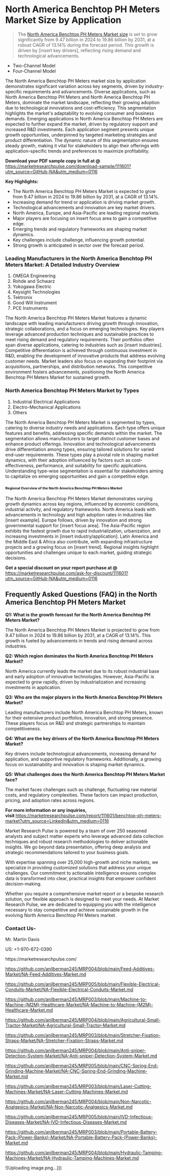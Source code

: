 <h1>North America Benchtop PH Meters Market&nbsp;Size by Application</h1><blockquote><p>The <a href="https://marketresearchpulse.com/download-sample/111601?utm_source=GitHub-NA&amp;utm_medium=0116">North America Benchtop PH Meters Market size</a> is set to grow significantly from 9.47 billion in 2024 to 19.86 billion by 2031, at a robust CAGR of 13.14% during the forecast period. This growth is driven by [insert key drivers], reflecting rising demand and technological advancements.</p></blockquote><ul><li>Two-Channel Model<li> Four-Channel Model</li></ul><p>The North America Benchtop PH Meters market size by application demonstrates significant variation across key segments, driven by industry-specific requirements and advancements. Diverse applications, such as North America Benchtop PH Meters and North America Benchtop PH Meters, dominate the market landscape, reflecting their growing adoption due to technological innovations and cost-efficiency. This segmentation highlights the market's adaptability to evolving consumer and business demands. Emerging applications in North America Benchtop PH Meters are expected to further expand the market, driven by regulatory support and increased R&D investments. Each application segment presents unique growth opportunities, underpinned by targeted marketing strategies and product differentiation. The dynamic nature of this segmentation ensures steady growth, making it vital for stakeholders to align their offerings with application-specific trends and preferences to maximize profitability.</p><p><strong>Download your PDF sample copy in full at @ </strong><a href="https://marketresearchpulse.com/download-sample/111601?utm_source=GitHub-NA&amp;utm_medium=0116">https://marketresearchpulse.com/download-sample/111601?utm_source=GitHub-NA&amp;utm_medium=0116</a></p><p><strong>Key Highlights: </strong></p><ul><li>The North America Benchtop PH Meters Market is expected to grow from 9.47 billion in 2024 to 19.86 billion by 2031, at a CAGR of 13.14%.</li><li>Increasing demand for trend or application is driving market growth.</li><li>Technological advancements and innovation are key market drivers.</li><li>North America, Europe, and Asia-Pacific are leading regional markets.</li><li>Major players are focusing on insert focus area to gain a competitive edge.</li><li>Emerging trends and regulatory frameworks are shaping market dynamics.</li><li>Key challenges include challenge, influencing growth potential.</li><li>Strong growth is anticipated in sector over the forecast period.</li></ul><h3>Leading Manufacturers in the North America Benchtop PH Meters Market: A Detailed Industry Overview</h3><ol><li>OMEGA Engineering</li><li>Rohde and Schwarz</li><li>Yokogawa Electric</li><li>Keysight Technologies</li><li>Tektronix</li><li>Good Will Instrument</li><li>PCE Instruments</li></ol><div class="flex max-w-full flex-col flex-grow"><div class="min-h-8 text-message flex w-full flex-col items-end gap-2 whitespace-normal break-words [.text-message+&amp;]:mt-5" dir="auto" data-message-author-role="assistant" data-message-id="fd8432e4-4910-450d-b182-61b7bfb0a01f" data-message-model-slug="gpt-4o"><div class="flex w-full flex-col gap-1 empty:hidden first:pt-[3px]"><div class="markdown prose w-full break-words dark:prose-invert light"><p>The North America Benchtop PH Meters Market features a dynamic landscape with leading manufacturers driving growth through innovation, strategic collaborations, and a focus on emerging technologies. Key players leverage advanced production techniques and sustainable practices to meet rising demand and regulatory requirements. Their portfolios often span diverse applications, catering to industries such as [insert industries]. Competitive differentiation is achieved through continuous investment in R&amp;D, enabling the development of innovative products that address evolving customer needs. Market leaders also focus on expanding their footprint via acquisitions, partnerships, and distribution networks. This competitive environment fosters advancements, positioning the North America Benchtop PH Meters Market for sustained growth.</p></div></div></div></div><h3>North America Benchtop PH Meters Market by Types</h3><ol><li>Industrial Electrical Applications<li> Electro-Mechanical Applications<li> Others</li></ol><div class="flex max-w-full flex-col flex-grow"><div class="min-h-8 text-message flex w-full flex-col items-end gap-2 whitespace-normal break-words [.text-message+&amp;]:mt-5" dir="auto" data-message-author-role="assistant" data-message-id="084470be-0bb7-4664-bddf-5156b4f41249" data-message-model-slug="gpt-4o-mini"><div class="flex w-full flex-col gap-1 empty:hidden first:pt-[3px]"><div class="markdown prose w-full break-words dark:prose-invert light"><p>The North America Benchtop PH Meters Market is segmented by types, catering to diverse industry needs and applications. Each type offers unique features and benefits, addressing specific demands within the market. The segmentation allows manufacturers to target distinct customer bases and enhance product offerings. Innovation and technological advancements drive differentiation among types, ensuring tailored solutions for varied end-user requirements. These types play a pivotal role in shaping market dynamics, with their adoption influenced by factors such as cost-effectiveness, performance, and suitability for specific applications. Understanding type-wise segmentation is essential for stakeholders aiming to capitalize on emerging opportunities and gain a competitive edge.</p></div></div></div></div><h3><span style="font-size: 11px;">Regional Overview of the North America Benchtop PH Meters Market</span></h3><div class="flex max-w-full flex-col flex-grow"><div class="min-h-8 text-message flex w-full flex-col items-end gap-2 whitespace-normal break-words [.text-message+&amp;]:mt-5" dir="auto" data-message-author-role="assistant" data-message-id="e9038762-ce64-4e30-91c9-9bd413514231" data-message-model-slug="gpt-4o-mini"><div class="flex w-full flex-col gap-1 empty:hidden first:pt-[3px]"><div class="markdown prose w-full break-words dark:prose-invert light"><p>The North America Benchtop PH Meters Market demonstrates varying growth dynamics across key regions, influenced by economic conditions, industrial activity, and regulatory frameworks. North America leads with advancements in technology and high adoption rates in industries like [insert example]. Europe follows, driven by innovation and strong governmental support for [insert focus area]. The Asia-Pacific region exhibits the fastest growth due to rapid industrialization, urbanization, and increasing investments in [insert industry/application]. Latin America and the Middle East &amp; Africa also contribute, with expanding infrastructure projects and a growing focus on [insert trend]. Regional insights highlight opportunities and challenges unique to each market, guiding strategic decisions.</p></div></div></div></div><p><strong>Get a special discount on your report purchase at @ </strong><a href="https://marketresearchpulse.com/ask-for-discount/111601?utm_source=GitHub-NA&amp;utm_medium=0116">https://marketresearchpulse.com/ask-for-discount/111601?utm_source=GitHub-NA&amp;utm_medium=0116</a></p><h2>Frequently Asked Questions (FAQ) in the North America Benchtop PH Meters Market</h2><p><strong>Q1: What is the growth forecast for the North America Benchtop PH Meters Market?</strong></p><p>The North America Benchtop PH Meters Market is projected to grow from 9.47 billion in 2024 to 19.86 billion by 2031, at a CAGR of 13.14%. This growth is fueled by advancements in trends and rising demand across industries.</p><p><strong>Q2: Which region dominates the North America Benchtop PH Meters Market?</strong></p><p>North America currently leads the market due to its robust industrial base and early adoption of innovative technologies. However, Asia-Pacific is expected to grow rapidly, driven by industrialization and increasing investments in application.</p><p><strong>Q3: Who are the major players in the North America Benchtop PH Meters Market?</strong></p><p>Leading manufacturers include North America Benchtop PH Meters, known for their extensive product portfolios, innovation, and strong presence. These players focus on R&amp;D and strategic partnerships to maintain competitiveness.</p><p><strong>Q4: What are the key drivers of the North America Benchtop PH Meters Market?</strong></p><p>Key drivers include technological advancements, increasing demand for application, and supportive regulatory frameworks. Additionally, a growing focus on sustainability and innovation is shaping market dynamics.</p><p><strong>Q5: What challenges does the North America Benchtop PH Meters Market face?</strong></p><p>The market faces challenges such as challenge, fluctuating raw material costs, and regulatory complexities. These factors can impact production, pricing, and adoption rates across regions.</p><p><strong>For more information or any inquiries, visit&nbsp;</strong><a href="https://marketresearchpulse.com/report/111601/benchtop-ph-meters-market?utm_source=Linkedin&utm_medium=0116">https://marketresearchpulse.com/report/111601/benchtop-ph-meters-market?utm_source=Linkedin&utm_medium=0116</a></p><p>Market Research Pulse is powered by a team of over 250 seasoned analysts and subject matter experts who leverage advanced data collection techniques and robust research methodologies to deliver actionable insights. We go beyond data presentation, offering deep analysis and strategic recommendations tailored to your business goals.</p><p>With expertise spanning over 25,000 high-growth and niche markets, we specialize in providing customized solutions that address your unique challenges. Our commitment to actionable intelligence ensures complex data is transformed into clear, practical insights that empower confident decision-making.</p><p>Whether you require a comprehensive market report or a bespoke research solution, our flexible approach is designed to meet your needs. At Market Research Pulse, we are dedicated to equipping you with the intelligence necessary to stay competitive and achieve sustainable growth in the evolving North America Benchtop PH Meters market.</p><h3><strong>Contact Us-</strong></h3><p>Mr. Martin Davis</p><p>US: +1-970-672-0390</p><p>https://marketresearchpulse.com/</p><p><a href="https://github.com/anilberman245/MRP004/blob/main/Feed-Additives-Market/NA-Feed-Additives-Market.md">https://github.com/anilberman245/MRP004/blob/main/Feed-Additives-Market/NA-Feed-Additives-Market.md</a></p><p><a href="https://github.com/anilberman245/MRP005/blob/main/Flexible-Electrical-Conduits-Market/NA-Flexible-Electrical-Conduits-Market.md">https://github.com/anilberman245/MRP005/blob/main/Flexible-Electrical-Conduits-Market/NA-Flexible-Electrical-Conduits-Market.md</a></p><p><a href="https://github.com/anilberman245/MRP003/blob/main/Machine-to-Machine-(M2M)-Healthcare-Market/NA-Machine-to-Machine-(M2M)-Healthcare-Market.md">https://github.com/anilberman245/MRP003/blob/main/Machine-to-Machine-(M2M)-Healthcare-Market/NA-Machine-to-Machine-(M2M)-Healthcare-Market.md</a></p><p><a href="https://github.com/anilberman245/MRP004/blob/main/Agricultural-Small-Tractor-Market/NA-Agricultural-Small-Tractor-Market.md">https://github.com/anilberman245/MRP004/blob/main/Agricultural-Small-Tractor-Market/NA-Agricultural-Small-Tractor-Market.md</a></p><p><a href="https://github.com/anilberman245/MRP003/blob/main/Stretcher-Fixation-Straps-Market/NA-Stretcher-Fixation-Straps-Market.md">https://github.com/anilberman245/MRP003/blob/main/Stretcher-Fixation-Straps-Market/NA-Stretcher-Fixation-Straps-Market.md</a></p><p><a href="https://github.com/anilberman245/MRP004/blob/main/Anti-sniper-Detection-System-Market/NA-Anti-sniper-Detection-System-Market.md">https://github.com/anilberman245/MRP004/blob/main/Anti-sniper-Detection-System-Market/NA-Anti-sniper-Detection-System-Market.md</a></p><p><a href="https://github.com/anilberman245/MRP005/blob/main/CNC-Spring-End-Grinding-Machine-Market/NA-CNC-Spring-End-Grinding-Machine-Market.md">https://github.com/anilberman245/MRP005/blob/main/CNC-Spring-End-Grinding-Machine-Market/NA-CNC-Spring-End-Grinding-Machine-Market.md</a></p><p><a href="https://github.com/anilberman245/MRP003/blob/main/Laser-Cutting-Machines-Market/NA-Laser-Cutting-Machines-Market.md">https://github.com/anilberman245/MRP003/blob/main/Laser-Cutting-Machines-Market/NA-Laser-Cutting-Machines-Market.md</a></p><p><a href="https://github.com/anilberman245/MRP004/blob/main/Non-Narcotic-Analgesics-Market/NA-Non-Narcotic-Analgesics-Market.md">https://github.com/anilberman245/MRP004/blob/main/Non-Narcotic-Analgesics-Market/NA-Non-Narcotic-Analgesics-Market.md</a></p><p><a href="https://github.com/anilberman245/MRP005/blob/main/IVD-Infectious-Diseases-Market/NA-IVD-Infectious-Diseases-Market.md">https://github.com/anilberman245/MRP005/blob/main/IVD-Infectious-Diseases-Market/NA-IVD-Infectious-Diseases-Market.md</a></p><p><a href="https://github.com/anilberman245/MRP003/blob/main/Portable-Battery-Pack-(Power-Banks)-Market/NA-Portable-Battery-Pack-(Power-Banks)-Market.md">https://github.com/anilberman245/MRP003/blob/main/Portable-Battery-Pack-(Power-Banks)-Market/NA-Portable-Battery-Pack-(Power-Banks)-Market.md</a></p><p><a href="https://github.com/anilberman245/MRP004/blob/main/Hydraulic-Tamping-Machines-Market/NA-Hydraulic-Tamping-Machines-Market.md">https://github.com/anilberman245/MRP004/blob/main/Hydraulic-Tamping-Machines-Market/NA-Hydraulic-Tamping-Machines-Market.md</a></p>
![Uploading image.png…]()
